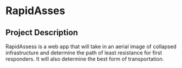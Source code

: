 # RapidAsses

## Project Description
RapidAssess is a web app that will take in an aerial image of collapsed infrastructure and determine the path of least resistance for first responders. It will also determine the best form of transportation.
